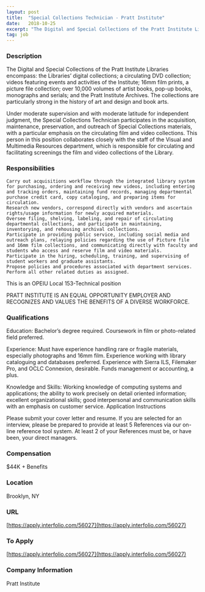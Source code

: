 ```yaml
---
layout: post
title:  "Special Collections Technician - Pratt Institute"
date:   2018-10-25
excerpt: "The Digital and Special Collections of the Pratt Institute Libraries encompass: the Libraries’ digital collections; a circulating DVD collection; videos featuring events and activities of the Institute; 16mm film prints, a picture file collection; over 10,000 volumes of artist books, pop-up books, monographs and serials; and the Pratt Institute Archives...."
tag: job
---
```


### Description   

The Digital and Special Collections of the Pratt Institute Libraries encompass: the Libraries’ digital collections; a circulating DVD collection; videos featuring events and activities of the Institute; 16mm film prints, a picture file collection; over 10,000 volumes of artist books, pop-up books, monographs and serials; and the Pratt Institute Archives.  The collections are particularly strong in the history of art and design and book arts.

Under moderate supervision and with moderate latitude for independent judgment, the Special Collections Technician participates in the acquisition, maintenance, preservation, and outreach of Special Collections materials, with a particular emphasis on the circulating film and video collections. This person in this position collaborates closely with the staff of the Visual and Multimedia Resources department, which is responsible for circulating and facilitating screenings the film and video collections of the Library.


### Responsibilities   


    Carry out acquisitions workflow through the integrated library system for purchasing, ordering and receiving new videos, including entering and tracking orders, maintaining fund records, managing departmental purchase credit card, copy cataloging, and preparing items for circulation.
    Research new vendors, correspond directly with vendors and ascertain rights/usage information for newly acquired materials.
    Oversee filing, shelving, labeling, and repair of circulating departmental collections, and participate in maintaining, inventorying, and rehousing archival collections.
    Participate in providing public service, including social media and outreach plans, relaying policies regarding the use of Picture file and 16mm film collections, and communicating directly with faculty and students who access and reserve film and video materials.
    Participate in the hiring, scheduling, training, and supervising of student workers and graduate assistants.
    Propose policies and procedures associated with department services.
    Perform all other related duties as assigned.


This is an OPEIU Local 153-Technical position

PRATT INSTITUTE IS AN EQUAL OPPORTUNITY EMPLOYER AND RECOGNIZES AND VALUES THE BENEFITS OF A DIVERSE WORKFORCE.


### Qualifications   

Education: Bachelor’s degree required. Coursework in film or photo-related field preferred.

Experience:  Must have experience handling rare or fragile materials, especially photographs and 16mm film. Experience working with library cataloguing and databases preferred. Experience with Sierra ILS, Filemaker Pro, and OCLC Connexion, desirable. Funds management or accounting, a plus.

Knowledge and Skills:  Working knowledge of computing systems and applications; the ability to work precisely on detail oriented information; excellent organizational skills; good interpersonal and communication skills with an emphasis on customer service.
Application Instructions

Please submit your cover letter and resume.  If you are selected for an interview, please be prepared to provide at least 5 References via our on-line reference tool system.  At least 2 of your References must be, or have been, your direct managers.



### Compensation   

$44K + Benefits


### Location   

Brooklyn, NY


### URL   

[https://apply.interfolio.com/56027](https://apply.interfolio.com/56027)

### To Apply   

[https://apply.interfolio.com/56027](https://apply.interfolio.com/56027)


### Company Information   

Pratt Institute



